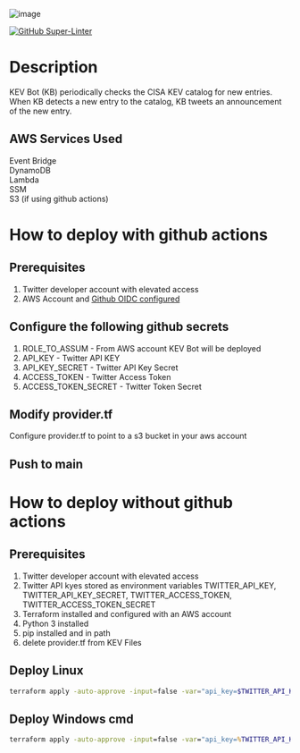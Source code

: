 ![image](https://user-images.githubusercontent.com/116001028/206883316-e0f82af1-6f41-450c-8c6b-2634a208ea02.png)  

[![GitHub Super-Linter](https://github.com/aquia-inc/KEV_Bot/workflows/Lint%20Code%20Base/badge.svg)](https://github.com/marketplace/actions/super-linter)  

# Description  
KEV Bot (KB) periodically checks the CISA KEV catalog for new entries.  When KB detects a new entry to the catalog, KB tweets an announcement of the new entry.  

## AWS Services Used  
Event Bridge  
DynamoDB  
Lambda  
SSM  
S3 (if using github actions)

# How to deploy with github actions  
## Prerequisites  
1. Twitter developer account with elevated access  
2. AWS Account and [Github OIDC configured](https://docs.github.com/en/actions/deployment/security-hardening-your-deployments/configuring-openid-connect-in-amazon-web-services)
## Configure the following github secrets  
1. ROLE_TO_ASSUM  - From AWS account KEV Bot will be deployed  
2. API_KEY  - Twitter API KEY  
3. API_KEY_SECRET  - Twitter API Key Secret  
4. ACCESS_TOKEN  - Twitter Access Token  
5. ACCESS_TOKEN_SECRET  - Twitter Token Secret  
## Modify provider.tf  
Configure provider.tf to point to a s3 bucket in your aws account  
## Push to main



# How to deploy without github actions  

## Prerequisites  
1. Twitter developer account with elevated access  
2. Twitter API kyes stored as environment variables TWITTER_API_KEY, TWITTER_API_KEY_SECRET, TWITTER_ACCESS_TOKEN, TWITTER_ACCESS_TOKEN_SECRET  
3. Terraform installed and configured with an AWS account  
4. Python 3 installed  
5. pip installed and in path 
6. delete provider.tf from KEV Files

## Deploy Linux  
```bash
terraform apply -auto-approve -input=false -var="api_key=$TWITTER_API_KEY" -var="api_key_secret=$TWITTER_API_KEY_SECRET" -var="access_token=$TWITTER_ACCESS_TOKEN" -var="access_token_secret=$TWITTER_ACCESS_TOKEN_SECRET”
```  
## Deploy Windows cmd
```cmd
terraform apply -auto-approve -input=false -var="api_key=%TWITTER_API_KEY%" -var="api_key_secret=%TWITTER_API_KEY_SECRET%" -var="access_token=%TWITTER_ACCESS_TOKEN%" -var="access_token_secret=%TWITTER_ACCESS_TOKEN_SECRET%”
```


